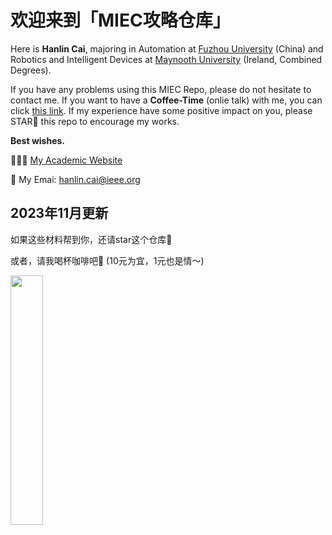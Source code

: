 # 欢迎来到「MIEC攻略仓库」

Here is **Hanlin Cai**, majoring in Automation at [Fuzhou University](https://www.fzu.edu.cn/) (China) and Robotics and Intelligent Devices at [Maynooth University](https://maynoothuniversity.ie/) (Ireland, Combined Degrees).

If you have any problems using this MIEC Repo, please do not hesitate to contact me. If you want to have a **Coffee-Time** (onlie talk) with me, you can click [this link](https://mieclance.club/meet-with-lance). If my experience have some positive impact on you, please STAR🌟 this repo to encourage my works.

**Best wishes.**

👨🏻‍💻 [My Academic Website](https://caihanlin.com )

📮 My Emai: hanlin.cai@ieee.org


## 2023年11月更新

如果这些材料帮到你，还请star这个仓库🌟

或者，请我喝杯咖啡吧🥰 (10元为宜，1元也是情～)

<left>
  <img src = "https://s2.loli.net/2022/09/30/LoZAKE2rfN965k4.jpg" width = 32%>
</left>
<br>
